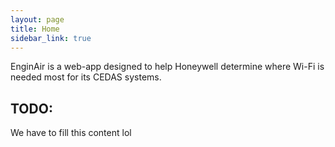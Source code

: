 ```yaml
---
layout: page
title: Home
sidebar_link: true
---
```


EnginAir is a web-app designed to help Honeywell determine where Wi-Fi is needed most for its CEDAS systems.

## TODO:
We have to fill this content lol
